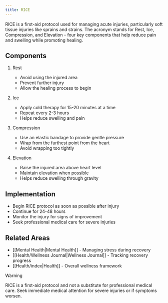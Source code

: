 ```yaml
---
title: RICE
---
```

RICE is a first-aid protocol used for managing acute injuries, particularly soft tissue injuries like sprains and strains. The acronym stands for Rest, Ice, Compression, and Elevation - four key components that help reduce pain and swelling while promoting healing.

## Components

1. Rest
   - Avoid using the injured area
   - Prevent further injury
   - Allow the healing process to begin

2. Ice
   - Apply cold therapy for 15-20 minutes at a time
   - Repeat every 2-3 hours
   - Helps reduce swelling and pain

3. Compression
   - Use an elastic bandage to provide gentle pressure
   - Wrap from the furthest point from the heart
   - Avoid wrapping too tightly

4. Elevation
   - Raise the injured area above heart level
   - Maintain elevation when possible
   - Helps reduce swelling through gravity

## Implementation
- Begin RICE protocol as soon as possible after injury
- Continue for 24-48 hours
- Monitor the injury for signs of improvement
- Seek professional medical care for severe injuries

## Related Areas
- [[Mental Health|Mental Health]] - Managing stress during recovery
- [[Health/Wellness Journal|Wellness Journal]] - Tracking recovery progress
- [[Health/index|Health]] - Overall wellness framework

> [!warning] 
> RICE is a first-aid protocol and not a substitute for professional medical care. Seek immediate medical attention for severe injuries or if symptoms worsen.


